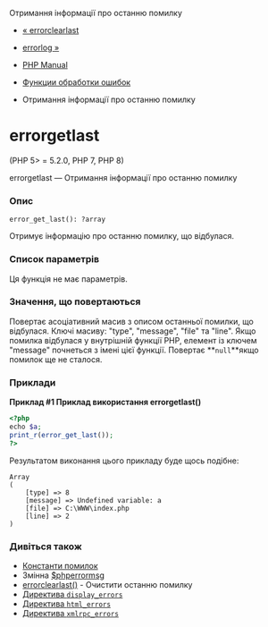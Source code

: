 Отримання інформації про останню помилку

-   [« errorclearlast](function.error-clear-last.html)
    
-   [errorlog »](function.error-log.html)
    
-   [PHP Manual](index.md)
    
-   [Функции обработки ошибок](ref.errorfunc.md)
    
-   Отримання інформації про останню помилку
    

# errorgetlast

(PHP 5> = 5.2.0, PHP 7, PHP 8)

errorgetlast — Отримання інформації про останню помилку

### Опис

```methodsynopsis
error_get_last(): ?array
```

Отримує інформацію про останню помилку, що відбулася.

### Список параметрів

Ця функція не має параметрів.

### Значення, що повертаються

Повертає асоціативний масив з описом останньої помилки, що відбулася. Ключі масиву: "type", "message", "file" та "line". Якщо помилка відбулася у внутрішній функції PHP, елемент із ключем "message" почнеться з імені цієї функції. Повертає \*\*`null`\*\*якщо помилок ще не сталося.

### Приклади

**Приклад #1 Приклад використання **errorgetlast()****

```php
<?php
echo $a;
print_r(error_get_last());
?>
```

Результатом виконання цього прикладу буде щось подібне:

```
Array
(
    [type] => 8
    [message] => Undefined variable: a
    [file] => C:\WWW\index.php
    [line] => 2
)
```

### Дивіться також

-   [Константи помилок](errorfunc.constants.md)
-   Змінна [$phperrormsg](reserved.variables.phperrormsg.md)
-   [errorclearlast()](function.error-clear-last.html) - Очистити останню помилку
-   [Директива `display_errors`](errorfunc.configuration.html#ini.display-errors)
-   [Директива `html_errors`](errorfunc.configuration.html#ini.html-errors)
-   [Директива `xmlrpc_errors`](errorfunc.configuration.html#ini.xmlrpc-errors)